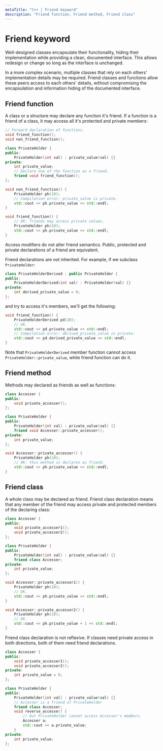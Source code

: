 ```yaml
---
metaTitle: "C++ | Friend keyword"
description: "Friend function, Friend method, Friend class"
---
```


# Friend keyword


Well-designed classes encapsulate their functionality, hiding their implementation while providing a clean, documented interface.  This allows redesign or change so long as the interface is unchanged.

In a more complex scenario, multiple classes that rely on each others' implementation details may be required.  Friend classes and functions allow these peers access to each others' details, without compromising the encapsulation and information hiding of the documented interface.



## Friend function


A class or a structure may declare any function it's friend. If a function is a friend of a class, it may access all it's protected and private members:

```cpp
// Forward declaration of functions.
void friend_function();
void non_friend_function();

class PrivateHolder {
public:
    PrivateHolder(int val) : private_value(val) {}
private:
    int private_value;
    // Declare one of the function as a friend.
    friend void friend_function();
};

void non_friend_function() {
    PrivateHolder ph(10);
    // Compilation error: private_value is private.
    std::cout << ph.private_value << std::endl;
}

void friend_function() {
    // OK: friends may access private values.
    PrivateHolder ph(10);
    std::cout << ph.private_value << std::endl;
}

```

Access modifiers do not alter friend semantics. Public, protected and private declarations of a friend are equivalent.

Friend declarations are not inherited. For example, if we subclass `PrivateHolder`:

```cpp
class PrivateHolderDerived : public PrivateHolder {
public:
    PrivateHolderDerived(int val) : PrivateHolder(val) {}
private:
    int derived_private_value = 0;
};

```

and try to access it's members, we'll get the following:

```cpp
void friend_function() {
    PrivateHolderDerived pd(20);
    // OK.
    std::cout << pd.private_value << std::endl;
    // Compilation error: derived_private_value is private.
    std::cout << pd.derived_private_value << std::endl;
}

```

Note that `PrivateHolderDerived` member function cannot access `PrivateHolder::private_value`, while friend function can do it.



## Friend method


Methods may declared as friends as well as functions:

```cpp
class Accesser {
public:
    void private_accesser();
};

class PrivateHolder {
public:
    PrivateHolder(int val) : private_value(val) {}
    friend void Accesser::private_accesser();
private:
    int private_value;
};

void Accesser::private_accesser() {
    PrivateHolder ph(10);
    // OK: this method is declares as friend.
    std::cout << ph.private_value << std::endl;
}

```



## Friend class


A whole class may be declared as friend. Friend class declaration means that any member of the friend may access private and protected members of the declaring class:

```cpp
class Accesser {
public:
    void private_accesser1();
    void private_accesser2();
};

class PrivateHolder {
public:
    PrivateHolder(int val) : private_value(val) {}
    friend class Accesser;
private:
    int private_value;
};

void Accesser::private_accesser1() {
    PrivateHolder ph(10);
    // OK.
    std::cout << ph.private_value << std::endl;
}

void Accesser::private_accesser2() {
    PrivateHolder ph(10);
    // OK.
    std::cout << ph.private_value + 1 << std::endl;
}

```

Friend class declaration is not reflexive. If classes need private access in both directions, both of them need friend declarations.

```cpp
class Accesser {
public:
    void private_accesser1();
    void private_accesser2();
private:
    int private_value = 0;
};

class PrivateHolder {
public:
    PrivateHolder(int val) : private_value(val) {}
    // Accesser is a friend of PrivateHolder
    friend class Accesser;
    void reverse_accesse() {
        // but PrivateHolder cannot access Accesser's members.
        Accesser a;
        std::cout << a.private_value;
    }
private:
    int private_value;
};

```

